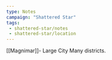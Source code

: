 ```yaml
---
type: Notes
campaign: "Shattered Star"
tags:
 - shattered-star/notes
 - shattered-star/location
---
```

[[Magnimar]]- Large City
Many districts.

